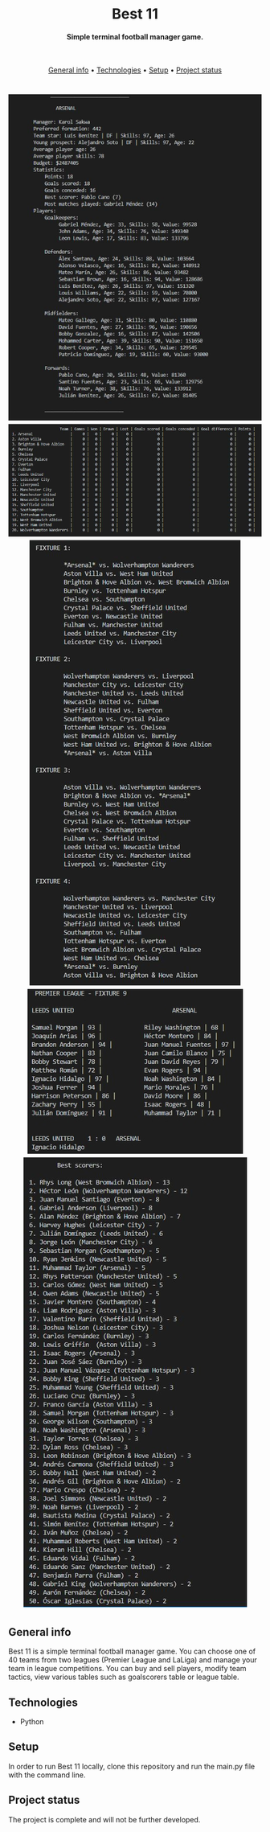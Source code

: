 <h1 align="center">
Best 11
</h1>
<h4 align="center"> Simple terminal football manager game. </h4>
<br>
<p align="center">
  <a href="#general-info">General info</a> •
  <a href="#technologies">Technologies</a> •
  <a href="#setup">Setup</a> •
  <a href="#project-status">Project status</a>
</p>
<h1 align="center">
  <img src="https://github.com/KarolSakwa/Best-11/blob/master/b11_new_s1.JPG?raw=true" alt="Best 11 team profile view" />
  <img src="https://github.com/KarolSakwa/Best-11/blob/master/b11_new_s2.JPG?raw=true" alt="Best 11 league table view" />
  <img src="https://github.com/KarolSakwa/Best-11/blob/master/b11_new_s3.JPG?raw=true" alt="Best 11 calendar view" />
  <img src="https://github.com/KarolSakwa/Best-11/blob/master/b11_new_s4.jpg?raw=true" alt="Best 11 match summary view" />
  <img src="https://github.com/KarolSakwa/Best-11/blob/master/b11_new_s5.jpg?raw=true" alt="Best 11 best scorers view" />
</h1>



## General info

Best 11 is a simple terminal football manager game. You can choose one of 40 teams from two leagues (Premier League and LaLiga) and manage your team in league competitions. You can buy and sell players, modify team tactics, view various tables such as goalscorers table or league table. 

## Technologies

- Python

## Setup

In order to run Best 11 locally, clone this repository and run the main.py file with the command line. 

## Project status

The project is complete and will not be further developed.
